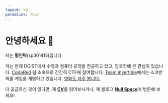 ```yaml
---
layout: ko
permalink: /ko/
---
```


# 안녕하세요 👋 

저는 **황인탁**(sp301415)입니다.

저는 현재 DGIST에서 수학과 컴퓨터 공학을 전공하고 있고, 암호학에 큰 관심이 있습니다. [CodeRed](https://ko-kr.facebook.com/Codered.hackerteam/) 팀 소속으로 간간히 CTF에 참여합니다. [Team Invertible](https://twitter.com/team_invertible)에서는 소코반 퍼즐 게임을 개발하고 있습니다. [영화도 자주 봅니다.](https://letterboxd.com/sp301415) 

더 궁금하신 것이 있다면, 제 [**CV**](/assets/CV.pdf)를 읽어보시거나, 제 블로그 [**Null Space**](https://blog.sp301415.com)에 방문해 보세요!